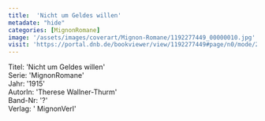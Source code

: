 ```yaml
---
title:  'Nicht um Geldes willen'
metadate: "hide"
categories: [MignonRomane]
image: '/assets/images/coverart/Mignon-Romane/1192277449_00000010.jpg'
visit: 'https://portal.dnb.de/bookviewer/view/1192277449#page/n0/mode/2up'
---
```

Titel: 'Nicht um Geldes willen' <br>
Serie: 'MignonRomane' <br>
Jahr: '1915' <br>
AutorIn: 'Therese Wallner-Thurm' <br>
Band-Nr: '?' <br>
Verlag: ' MignonVerl'